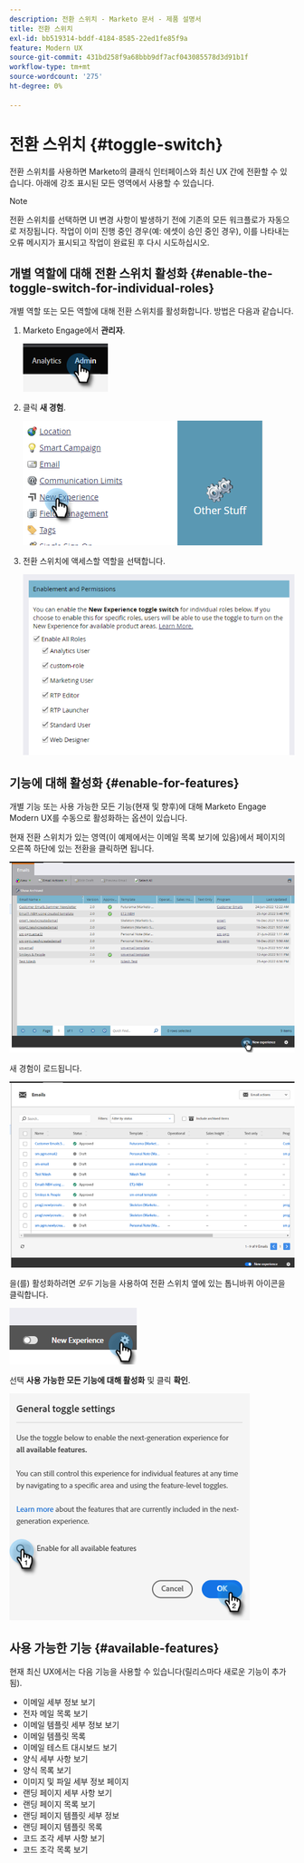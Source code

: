 ```yaml
---
description: 전환 스위치 - Marketo 문서 - 제품 설명서
title: 전환 스위치
exl-id: bb519314-bddf-4184-8585-22ed1fe85f9a
feature: Modern UX
source-git-commit: 431bd258f9a68bbb9df7acf043085578d3d91b1f
workflow-type: tm+mt
source-wordcount: '275'
ht-degree: 0%

---
```


# 전환 스위치 {#toggle-switch}

전환 스위치를 사용하면 Marketo의 클래식 인터페이스와 최신 UX 간에 전환할 수 있습니다. 아래에 강조 표시된 모든 영역에서 사용할 수 있습니다.

>[!NOTE]
>
>전환 스위치를 선택하면 UI 변경 사항이 발생하기 전에 기존의 모든 워크플로가 자동으로 저장됩니다. 작업이 이미 진행 중인 경우(예: 에셋이 승인 중인 경우), 이를 나타내는 오류 메시지가 표시되고 작업이 완료된 후 다시 시도하십시오.

## 개별 역할에 대해 전환 스위치 활성화 {#enable-the-toggle-switch-for-individual-roles}

개별 역할 또는 모든 역할에 대해 전환 스위치를 활성화합니다. 방법은 다음과 같습니다.

1. Marketo Engage에서 **관리자**.

   ![](assets/toggle-switch-1.png)

1. 클릭 **새 경험**.

   ![](assets/toggle-switch-2.png)

1. 전환 스위치에 액세스할 역할을 선택합니다.

   ![](assets/toggle-switch-3.png)

## 기능에 대해 활성화 {#enable-for-features}

개별 기능 또는 사용 가능한 모든 기능(현재 및 향후)에 대해 Marketo Engage Modern UX를 수동으로 활성화하는 옵션이 있습니다.

현재 전환 스위치가 있는 영역(이 예제에서는 이메일 목록 보기에 있음)에서 페이지의 오른쪽 하단에 있는 전환을 클릭하면 됩니다.

![](assets/toggle-switch-4.png)

새 경험이 로드됩니다.

![](assets/toggle-switch-5.png)

을(를) 활성화하려면 _모두_ 기능을 사용하여 전환 스위치 옆에 있는 톱니바퀴 아이콘을 클릭합니다.

![](assets/toggle-switch-6.png)

선택 **사용 가능한 모든 기능에 대해 활성화** 및 클릭 **확인**.

![](assets/toggle-switch-7.png)

## 사용 가능한 기능 {#available-features}

현재 최신 UX에서는 다음 기능을 사용할 수 있습니다(릴리스마다 새로운 기능이 추가됨).

* 이메일 세부 정보 보기
* 전자 메일 목록 보기
* 이메일 템플릿 세부 정보 보기
* 이메일 템플릿 목록
* 이메일 테스트 대시보드 보기
* 양식 세부 사항 보기
* 양식 목록 보기
* 이미지 및 파일 세부 정보 페이지
* 랜딩 페이지 세부 사항 보기
* 랜딩 페이지 목록 보기
* 랜딩 페이지 템플릿 세부 정보
* 랜딩 페이지 템플릿 목록
* 코드 조각 세부 사항 보기
* 코드 조각 목록 보기



